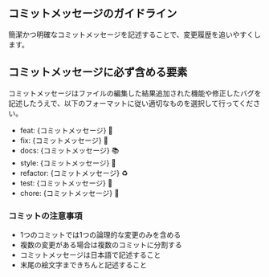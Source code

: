 ## コミットメッセージのガイドライン
簡潔かつ明確なコミットメッセージを記述することで、変更履歴を追いやすくします。


## コミットメッセージに必ず含める要素
コミットメッセージはファイルの編集した結果追加された機能や修正したバグを記述したうえで、以下のフォーマットに従い適切なものを選択して行ってください。
- feat: {コミットメッセージ} 🚀
- fix: {コミットメッセージ} 🐛
- docs: {コミットメッセージ} 📚
- style: {コミットメッセージ} 💅
- refactor: {コミットメッセージ} ♻️
- test: {コミットメッセージ} 🧪
- chore: {コミットメッセージ} 🔧


### コミットの注意事項
- 1つのコミットでは1つの論理的な変更のみを含める
- 複数の変更がある場合は複数のコミットに分割する
- コミットメッセージは日本語で記述すること
- 末尾の絵文字まできちんと記述すること